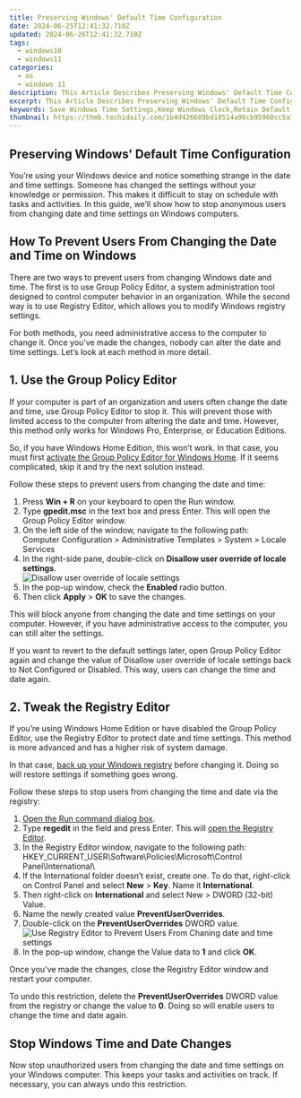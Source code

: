 ```yaml
---
title: Preserving Windows' Default Time Configuration
date: 2024-06-25T12:41:32.710Z
updated: 2024-06-26T12:41:32.710Z
tags:
  - windows10
  - windows11
categories:
  - os
  - windows 11
description: This Article Describes Preserving Windows' Default Time Configuration
excerpt: This Article Describes Preserving Windows' Default Time Configuration
keywords: Save Windows Time Settings,Keep Windows Clock,Retain Default Windows Time,Preserve Win Time Defaults,Maintain Windows Date & Time,Unaltered Windows Time Setting,Uphold Standard Windows Time
thumbnail: https://thmb.techidaily.com/1b4d426689bd18514a96cb95968cc5a755b1ea7a22bc00e9feef5b8e8bfa78d1.jpg
---
```


## Preserving Windows' Default Time Configuration

 You’re using your Windows device and notice something strange in the date and time settings. Someone has changed the settings without your knowledge or permission. This makes it difficult to stay on schedule with tasks and activities. In this guide, we’ll show how to stop anonymous users from changing date and time settings on Windows computers.

## How To Prevent Users From Changing the Date and Time on Windows

 There are two ways to prevent users from changing Windows date and time. The first is to use Group Policy Editor, a system administration tool designed to control computer behavior in an organization. While the second way is to use Registry Editor, which allows you to modify Windows registry settings.

 For both methods, you need administrative access to the computer to change it. Once you’ve made the changes, nobody can alter the date and time settings. Let’s look at each method in more detail.

## 1\. Use the Group Policy Editor

 If your computer is part of an organization and users often change the date and time, use Group Policy Editor to stop it. This will prevent those with limited access to the computer from altering the date and time. However, this method only works for Windows Pro, Enterprise, or Education Editions.

 So, if you have Windows Home Edition, this won’t work. In that case, you must first [activate the Group Policy Editor for Windows Home](https://www.makeuseof.com/tag/access-group-policy-editor-even-windows-home-settings-try/). If it seems complicated, skip it and try the next solution instead.

 Follow these steps to prevent users from changing the date and time:

1. Press **Win + R** on your keyboard to open the Run window.
2. Type **gpedit.msc** in the text box and press Enter. This will open the Group Policy Editor window.
3. On the left side of the window, navigate to the following path:  
Computer Configuration > Administrative Templates > System > Locale Services
4. In the right-side pane, double-click on **Disallow user override of locale settings**.  
![Disallow user override of locale settings](https://static1.makeuseofimages.com/wordpress/wp-content/uploads/2023/07/disallow-user-override-of-locale-settings.jpg)
5. In the pop-up window, check the **Enabled** radio button.
6. Then click **Apply** \> **OK** to save the changes.

 This will block anyone from changing the date and time settings on your computer. However, if you have administrative access to the computer, you can still alter the settings.

 If you want to revert to the default settings later, open Group Policy Editor again and change the value of Disallow user override of locale settings back to Not Configured or Disabled. This way, users can change the time and date again.

## 2\. Tweak the Registry Editor

 If you’re using Windows Home Edition or have disabled the Group Policy Editor, use the Registry Editor to protect date and time settings. This method is more advanced and has a higher risk of system damage.

 In that case, [back up your Windows registry](https://www.makeuseof.com/tag/backup-restore-windows-registry/) before changing it. Doing so will restore settings if something goes wrong.

 Follow these steps to stop users from changing the time and date via the registry:

1. [Open the Run command dialog box](https://www.makeuseof.com/windows-open-run-command-dialog-box/).
2. Type **regedit** in the field and press Enter. This will [open the Registry Editor](https://www.makeuseof.com/windows-11-open-registry-editor/).
3. In the Registry Editor window, navigate to the following path:  
HKEY_CURRENT_USER\Software\Policies\Microsoft\Control Panel\International\
4. If the International folder doesn’t exist, create one. To do that, right-click on Control Panel and select **New** \> **Key**. Name it **International**.
5. Then right-click on **International** and select New > DWORD (32-bit) Value.
6. Name the newly created value **PreventUserOverrides**.
7. Double-click on the **PreventUserOverrides** DWORD value.  
![Use Registry Editor to Prevent Users From Chaning date and time settings](https://static1.makeuseofimages.com/wordpress/wp-content/uploads/2023/07/use-registry-editor-to-prevent-users-from-chaning-date-and-time-settings.jpg)
8. In the pop-up window, change the Value data to **1** and click **OK**.

 Once you’ve made the changes, close the Registry Editor window and restart your computer.

 To undo this restriction, delete the **PreventUserOverrides** DWORD value from the registry or change the value to **0**. Doing so will enable users to change the time and date again.

## Stop Windows Time and Date Changes

 Now stop unauthorized users from changing the date and time settings on your Windows computer. This keeps your tasks and activities on track. If necessary, you can always undo this restriction.



<ins class="adsbygoogle"
      style="display:block"
      data-ad-client="ca-pub-7571918770474297"
      data-ad-slot="8358498916"
      data-ad-format="auto"
      data-full-width-responsive="true"></ins>